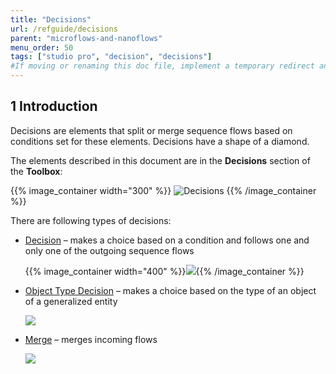 ```yaml
---
title: "Decisions"
url: /refguide/decisions
parent: "microflows-and-nanoflows"
menu_order: 50
tags: ["studio pro", "decision", "decisions"]
#If moving or renaming this doc file, implement a temporary redirect and let the respective team know they should update the URL in the product. See Mapping to Products for more details. 
---
```


## 1 Introduction
Decisions are elements that split or merge sequence flows based on conditions set for these elements. Decisions have a shape of a diamond.

The elements described in this document are in the **Decisions** section of the **Toolbox**:

{{% image_container width="300" %}}
![Decisions](attachments/decisions/decisions.png)
{{% /image_container %}}

There are following types of decisions:

* [Decision](decision) – makes a choice based on a condition and follows one and only one of the outgoing sequence flows

	{{% image_container width="400" %}}![](attachments/decisions/decision-example.png){{% /image_container %}}

* [Object Type Decision](object-type-decision) – makes a choice based on the type of an object of a generalized entity

	![](attachments/decisions/object-type-decision.png)

* [Merge](merge) – merges incoming flows 

	![](attachments/decisions/merge.png)
